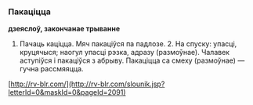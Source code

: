 ### Пакаціцца
**дзеяслоў, закончанае трыванне**

1. Пачаць каціцца. Мяч пакаціўся па падлозе. 2. На спуску: упасці, круцячыся; наогул упасці рэзка, адразу (размоўнае). Чалавек аступіўся і пакаціўся з абрыву. Пакаціцца са смеху (размоўнае) — гучна рассмяяцца.

<a rel="author">[http://rv-blr.com/](http://rv-blr.com/slounik.jsp?letterId=0&maskId=0&pageId=2091)</a>
